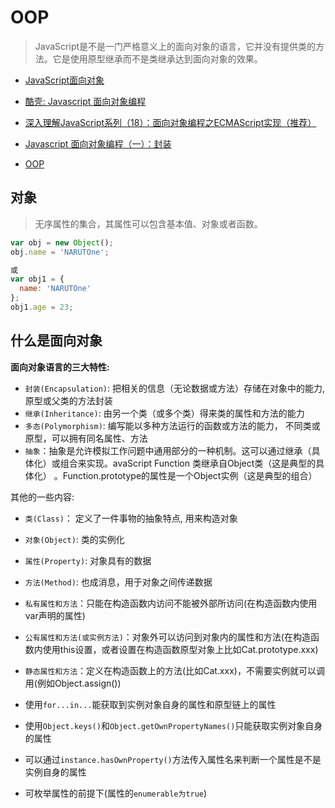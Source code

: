 # OOP

> JavaScript是不是一门严格意义上的面向对象的语言，它并没有提供类的方法。它是使用原型继承而不是类继承达到面向对象的效果。

- [JavaScript面向对象](https://developer.mozilla.org/zh-CN/docs/Web/JavaScript/Introduction_to_Object-Oriented_JavaScript)
- [酷壳: Javascript 面向对象编程](http://coolshell.cn/articles/6441.html)
- [深入理解JavaScript系列（18）：面向对象编程之ECMAScript实现（推荐）](http://www.cnblogs.com/TomXu/archive/2012/02/06/2330609.html)
- [Javascript 面向对象编程（一）：封装](http://www.ruanyifeng.com/blog/2010/05/object-oriented_javascript_encapsulation.html)

- [OOP](http://www.alloyteam.com/2015/06/javascript-shu-ju-jie-gou-he-suan-fa-jian-shu-qian-yan/)

## 对象

> 无序属性的集合，其属性可以包含基本值、对象或者函数。

```js
var obj = new Object();
obj.name = 'NARUTOne';

或
var obj1 = {
  name: 'NARUTOne'
};
obj1.age = 23;
```

## 什么是面向对象

**面向对象语言的三大特性:**

- `封装(Encapsulation)`: 把相关的信息（无论数据或方法）存储在对象中的能力, 原型或父类的方法封装
- `继承(Inheritance)`: 由另一个类（或多个类）得来类的属性和方法的能力
- `多态(Polymorphism)`: 编写能以多种方法运行的函数或方法的能力， 不同类或原型，可以拥有同名属性、方法
- `抽象`：抽象是允许模拟工作问题中通用部分的一种机制。这可以通过继承（具体化）或组合来实现。avaScript Function 类继承自Object类（这是典型的具体化） 。Function.prototype的属性是一个Object实例（这是典型的组合）

其他的一些内容:

- `类(Class)`： 定义了一件事物的抽象特点, 用来构造对象
- `对象(Object)`: 类的实例化
- `属性(Property)`: 对象具有的数据
- `方法(Method)`: 也成消息，用于对象之间传递数据

- `私有属性和方法`：只能在构造函数内访问不能被外部所访问(在构造函数内使用var声明的属性)
- `公有属性和方法(或实例方法)`：对象外可以访问到对象内的属性和方法(在构造函数内使用this设置，或者设置在构造函数原型对象上比如Cat.prototype.xxx)
- `静态属性和方法`：定义在构造函数上的方法(比如Cat.xxx)，不需要实例就可以调用(例如Object.assign())

- 使用`for...in...`能获取到实例对象自身的属性和原型链上的属性
- 使用`Object.keys()`和`Object.getOwnPropertyNames()`只能获取实例对象自身的属性
- 可以通过`instance.hasOwnProperty()`方法传入属性名来判断一个属性是不是实例自身的属性
- 可枚举属性的前提下(属性的`enumerable为true`)
